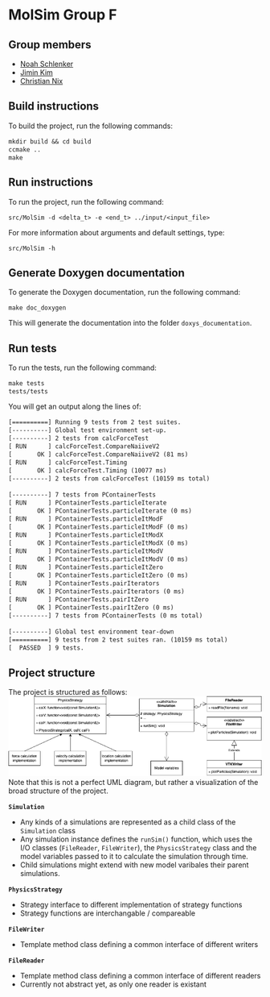 MolSim Group F
===

## Group members
- [Noah Schlenker](https://github.com/noahpy)
- [Jimin Kim](https://github.com/jimin31)
- [Christian Nix](https://github.com/Chryzl)

## Build instructions
To build the project, run the following commands:
```
mkdir build && cd build
ccmake ..
make
```

## Run instructions
To run the project, run the following command:
```
src/MolSim -d <delta_t> -e <end_t> ../input/<input_file>
```
For more information about arguments and default settings, type:
```
src/MolSim -h
```
## Generate Doxygen documentation
To generate the Doxygen documentation, run the following command:
```
make doc_doxygen
```
This will generate the documentation into the folder `doxys_documentation`.

## Run tests
To run the tests, run the following command:
```
make tests
tests/tests
```

You will get an output along the lines of:
```
[==========] Running 9 tests from 2 test suites.
[----------] Global test environment set-up.
[----------] 2 tests from calcForceTest
[ RUN      ] calcForceTest.CompareNaiiveV2
[       OK ] calcForceTest.CompareNaiiveV2 (81 ms)
[ RUN      ] calcForceTest.Timing
[       OK ] calcForceTest.Timing (10077 ms)
[----------] 2 tests from calcForceTest (10159 ms total)

[----------] 7 tests from PContainerTests
[ RUN      ] PContainerTests.particleIterate
[       OK ] PContainerTests.particleIterate (0 ms)
[ RUN      ] PContainerTests.particleItModF
[       OK ] PContainerTests.particleItModF (0 ms)
[ RUN      ] PContainerTests.particleItModX
[       OK ] PContainerTests.particleItModX (0 ms)
[ RUN      ] PContainerTests.particleItModV
[       OK ] PContainerTests.particleItModV (0 ms)
[ RUN      ] PContainerTests.particleItZero
[       OK ] PContainerTests.particleItZero (0 ms)
[ RUN      ] PContainerTests.pairIterators
[       OK ] PContainerTests.pairIterators (0 ms)
[ RUN      ] PContainerTests.pairItZero
[       OK ] PContainerTests.pairItZero (0 ms)
[----------] 7 tests from PContainerTests (0 ms total)

[----------] Global test environment tear-down
[==========] 9 tests from 2 test suites ran. (10159 ms total)
[  PASSED  ] 9 tests.
```
## Project structure
The project is structured as follows:
![Project structure UML](report/report1/res/strategy_long.png)
Note that this is not a perfect UML diagram, but rather a visualization of the broad structure of the project.

**`Simulation`**
- Any kinds of a simulations are represented as a child class of the `Simulation` class
- Any simulation instance defines the `runSim()` function, which uses the I/O classes (`FileReader`, `FileWriter`), the `PhysicsStrategy` class and the model variables passed to it to calculate the simulation through time.
- Child simulations might extend with new model varibales their parent simulations.

**`PhysicsStrategy`**
- Strategy interface to different implementation of strategy functions
- Strategy functions are interchangable / compareable

**`FileWriter`**
- Template method class defining a common interface of different writers

**`FileReader`**
- Template method class defining a common interface of different readers
- Currently not abstract yet, as only one reader is existant
